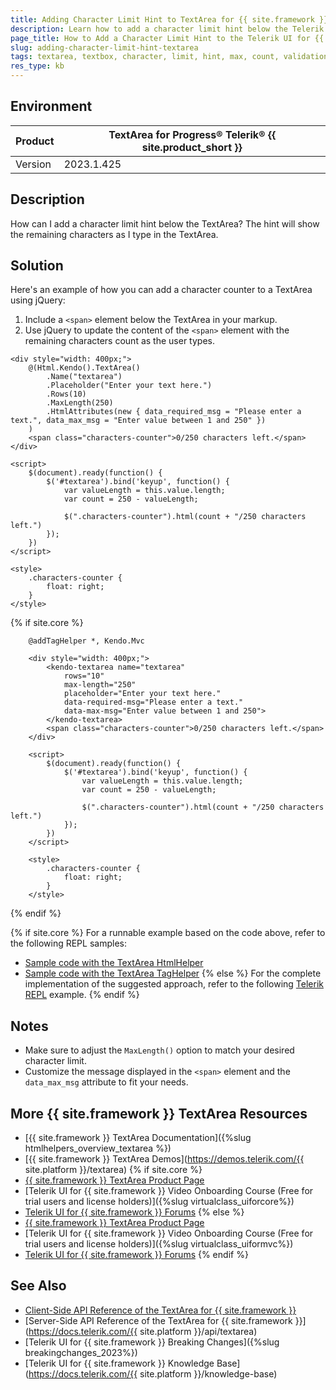 ```yaml
---
title: Adding Character Limit Hint to TextArea for {{ site.framework }}
description: Learn how to add a character limit hint below the Telerik UI for {{ site.framework }} TextArea.
page_title: How to Add a Character Limit Hint to the Telerik UI for {{ site.framework }} TextArea.
slug: adding-character-limit-hint-textarea
tags: textarea, textbox, character, limit, hint, max, count, validation
res_type: kb
---
```


## Environment
| Product       | TextArea for Progress® Telerik® {{ site.product_short }} |
|---------------|-----------------------------------------------|
| Version       | 2023.1.425                                    |

## Description
How can I add a character limit hint below the TextArea? The hint will show the remaining characters as I type in the TextArea.

## Solution
Here's an example of how you can add a character counter to a TextArea using jQuery:

1. Include a `<span>` element below the TextArea in your markup.
2. Use jQuery to update the content of the `<span>` element with the remaining characters count as the user types.

```HtmlHelper
<div style="width: 400px;">
    @(Html.Kendo().TextArea()
        .Name("textarea")
        .Placeholder("Enter your text here.")
        .Rows(10)
        .MaxLength(250)
        .HtmlAttributes(new { data_required_msg = "Please enter a text.", data_max_msg = "Enter value between 1 and 250" })
    )
    <span class="characters-counter">0/250 characters left.</span>
</div>

<script>
    $(document).ready(function() {
        $('#textarea').bind('keyup', function() {
            var valueLength = this.value.length;
            var count = 250 - valueLength;

            $(".characters-counter").html(count + "/250 characters left.")
        });
    })
</script>

<style>
    .characters-counter {
        float: right;
    }
</style>
```
{% if site.core %}
```TagHelper
    @addTagHelper *, Kendo.Mvc

    <div style="width: 400px;">
        <kendo-textarea name="textarea" 
            rows="10" 
            max-length="250" 
            placeholder="Enter your text here."
            data-required-msg="Please enter a text." 
            data-max-msg="Enter value between 1 and 250">
        </kendo-textarea>
        <span class="characters-counter">0/250 characters left.</span>
    </div>

    <script>
        $(document).ready(function() {
            $('#textarea').bind('keyup', function() {
                var valueLength = this.value.length;
                var count = 250 - valueLength;

                $(".characters-counter").html(count + "/250 characters left.")
            });
        })
    </script>

    <style>
        .characters-counter {
            float: right;
        }
    </style>
```
{% endif %}

{% if site.core %}
For a runnable example based on the code above, refer to the following REPL samples:

* [Sample code with the TextArea HtmlHelper](https://netcorerepl.telerik.com/wIkFEDlf067sfXYE02)
* [Sample code with the TextArea TagHelper](https://netcorerepl.telerik.com/mIabRbFf58lmsghg21)
{% else %}
For the complete implementation of the suggested approach, refer to the following [Telerik REPL](https://netcorerepl.telerik.com/wIkFEDlf067sfXYE02) example.
{% endif %}

## Notes
- Make sure to adjust the `MaxLength()` option to match your desired character limit.
- Customize the message displayed in the `<span>` element and the `data_max_msg` attribute to fit your needs.

## More {{ site.framework }} TextArea Resources
* [{{ site.framework }} TextArea Documentation]({%slug htmlhelpers_overview_textarea %})
* [{{ site.framework }} TextArea Demos](https://demos.telerik.com/{{ site.platform }}/textarea)
{% if site.core %}
* [{{ site.framework }} TextArea Product Page](https://www.telerik.com/aspnet-core-ui/text-area)
* [Telerik UI for {{ site.framework }} Video Onboarding Course (Free for trial users and license holders)]({%slug virtualclass_uiforcore%})
* [Telerik UI for {{ site.framework }} Forums](https://www.telerik.com/forums/aspnet-core-ui)
{% else %}
* [{{ site.framework }} TextArea Product Page](https://www.telerik.com/aspnet-mvc/text-area)
* [Telerik UI for {{ site.framework }} Video Onboarding Course (Free for trial users and license holders)]({%slug virtualclass_uiformvc%})
* [Telerik UI for {{ site.framework }} Forums](https://www.telerik.com/forums/aspnet-mvc)
{% endif %}
## See Also
* [Client-Side API Reference of the TextArea for {{ site.framework }}](https://docs.telerik.com/kendo-ui/api/javascript/ui/textarea)
* [Server-Side API Reference of the TextArea for {{ site.framework }}](https://docs.telerik.com/{{ site.platform }}/api/textarea)
* [Telerik UI for {{ site.framework }} Breaking Changes]({%slug breakingchanges_2023%})
* [Telerik UI for {{ site.framework }} Knowledge Base](https://docs.telerik.com/{{ site.platform }}/knowledge-base)
